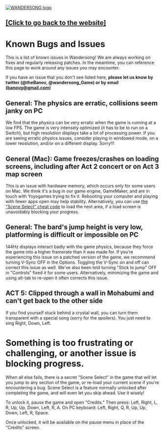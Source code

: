 [![WANDERSONG logo](http://wanderso.ng/img/_logo_smol.png)](http://wanderso.ng)
## [[Click to go back to the website]](http://wanderso.ng)
# Known Bugs and Issues
This is a list of known issues in Wandersong! We are always working on fixes and regularly releasing patches. In the meantime, you can reference this page to work around any issues you may encounter. 

If you have an issue that you don't see listed here, **please let us know by twitter (@theBanov, @wandersong_Game) or by email (banovg@gmail.com)**

## General: The physics are erratic, collisions seem janky on PC
We find that the physics can be very erratic when the game is running at a low FPS. The game is very intensely optimized (it has to be to run on a Switch), but high resolution displays take a lot of processing power. If you are seeing erratic physics issues, consider playing in windowed mode, on a lower reoslution, and/or on a different display. Sorry!!!

## General (Mac): Game freezes/crashes on loading screens, including after Act 2 concert or on Act 3 map screen
This is an issue with hardware memory, which occurs only for some users on Mac. We think it's a bug in our game engine, GameMaker, and are in touch with Yoyogames trying to fix it. Rebooting your computer and playing with fewer apps open may help stability. Alternatively, you can use [the "Scene Select" cheat code](#something-is-too-frustrating-or-challenging-or-another-issue-is-blocking-progress) to load the next area, if a load screen is unavoidably blocking your progress.

## General: The bard's jump height is very low, platforming is difficult or impossible on PC
144Hz displays interact badly with the game physics, because they force the game into a higher framerate than it was made for. If you're experiencing this issue on a patched version of the game, we recommend turning V-Sync OFF in the Options. Toggling the V-Sync on and off can correct this issue as well. We've also been told turning "Stick to jump" OFF in "Controls" fixed it for some users. Alternatively, minimizing the game and using alt-tab to re-open it often corrects this issue.

## ACT 5: Clipped through a wall in Mohabumi and can't get back to the other side
If you find yourself stuck behind a crystal wall, you can turn them transparent with a special song (sorry for the spoilers). You just need to sing Right, Down, Left.

# Something is too frustrating or challenging, or another issue is blocking progress.
When all else fails, there is a secret "Scene Select" in the game that will let you jump to any section of the game, or re-load your current scene if you're encountering a bug. Scene Select is a feature normally unlocked after completing the game, and will even let you skip ahead. Use it wisely!

To unlock it, pause the game and open "Credits." Then press: Left, Right, L, R, Up, Up, Down, Left, R, A.
On PC keyboard: Left, Right, Q, R, Up, Up, Down, Left, R, Space.

Once unlocked, it will be available on the pause menu in place of the "Credits" screen.
